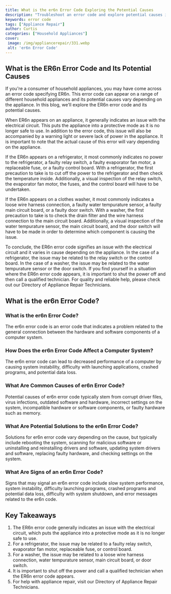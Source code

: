```yaml
---
title: What is the er6n Error Code Exploring the Potential Causes
description: "Troubleshoot an error code and explore potential causes in this blog post to discover what the er6n error code is and how it can be remedied"
keywords: error code
tags: ["Appliance Repair"]
author: Curtis
categories: ["Household Appliances"]
cover: 
 image: /img/appliancerepair/331.webp
 alt: 'er6n Error Code'
---
```

## What is the ER6n Error Code and Its Potential Causes

If you're a consumer of household appliances, you may have come across an error code specifying ER6n. This error code can appear on a range of different household appliances and its potential causes vary depending on the appliance. In this blog, we'll explore the ER6n error code and its potential causes. 

When ER6n appears on an appliance, it generally indicates an issue with the electrical circuit. This puts the appliance into a protective mode as it is no longer safe to use. In addition to the error code, this issue will also be accompanied by a warning light or severe lack of power in the appliance. It is important to note that the actual cause of this error will vary depending on the appliance. 

If the ER6n appears on a refrigerator, it most commonly indicates no power to the refrigerator, a faulty relay switch, a faulty evaporator fan motor, a replaceable fuse, or a faulty control board. With a refrigerator, the first precaution to take is to cut off the power to the refrigerator and then check the temperature inside. Additionally, a visual inspection of the relay switch, the evaporator fan motor, the fuses, and the control board will have to be undertaken. 

If the ER6n appears on a clothes washer, it most commonly indicates a loose wire harness connection, a faulty water tempurature sensor, a faulty main circuit board, or a faulty door switch. With a washer, the first precaution to take is to check the drain filter and the wire harness connection to the main circuit board. Additionally, a visual inspection of the water tempurature sensor, the main circuit board, and the door switch will have to be made in order to determine which component is causing the issue. 

To conclude, the ER6n error code signifies an issue with the electrical circuit and it varies in cause depending on the appliance. In the case of a refrigerator, the issue may be related to the relay switch or the control board. In the case of a washer, the issue may be related to the water tempurature sensor or the door switch. If you find yourself in a situation where the ER6n error code appears, it is important to shut the power off and then call a qualified technician. For quality and reliable help, please check out our Directory of Appliance Repair Technicians.

## What is the er6n Error Code?

### What is the er6n Error Code?
The er6n error code is an error code that indicates a problem related to the general connection between the hardware and software components of a computer system.

### How Does the er6n Error Code Affect a Computer System?
The er6n error code can lead to decreased performance of a computer by causing system instability, difficulty with launching applications, crashed programs, and potential data loss. 

### What Are Common Causes of er6n Error Code?
Potential causes of er6n error code typically stem from corrupt driver files, virus infections, outdated software and hardware, incorrect settings on the system, incompatible hardware or software components, or faulty hardware such as memory. 

### What Are Potential Solutions to the er6n Error Code?
Solutions for er6n error code vary depending on the cause, but typically include rebooting the system, scanning for malicious software or uninstalling and reinstalling drivers and software, updating system drivers and software, replacing faulty hardware, and checking settings on the system.

### What Are Signs of an er6n Error Code?
Signs that may signal an er6n error code include slow system performance, system instability, difficulty launching programs, crashed programs and potential data loss, difficulty with system shutdown, and error messages related to the er6n code.

## Key Takeaways
1. The ER6n error code generally indicates an issue with the electrical circuit, which puts the appliance into a protective mode as it is no longer safe to use.
2. For a refrigerator, the issue may be related to a faulty relay switch, evaporator fan motor, replaceable fuse, or control board.
3. For a washer, the issue may be related to a loose wire harness connection, water tempurature sensor, main circuit board, or door switch.
4. It is important to shut off the power and call a qualified technician when the ER6n error code appears.
5. For help with appliance repair, visit our Directory of Appliance Repair Technicians.
